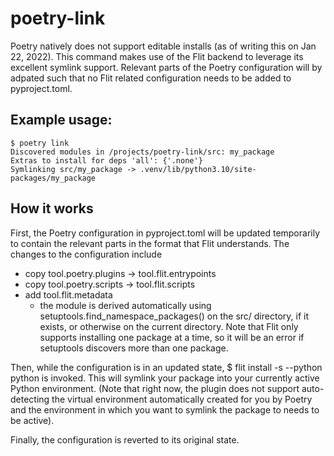 # poetry-link

Poetry natively does not support editable installs (as of writing this on Jan 22, 2022). This
command makes use of the Flit backend to leverage its excellent symlink support. Relevant parts of
the Poetry configuration will by adpated such that no Flit related configuration needs to be added
to pyproject.toml.

## Example usage:

    $ poetry link
    Discovered modules in /projects/poetry-link/src: my_package
    Extras to install for deps 'all': {'.none'}
    Symlinking src/my_package -> .venv/lib/python3.10/site-packages/my_package

## How it works

First, the Poetry configuration in pyproject.toml will be updated temporarily to contain the
relevant parts in the format that Flit understands. The changes to the configuration include

* copy tool.poetry.plugins -> tool.flit.entrypoints
* copy tool.poetry.scripts -> tool.flit.scripts
* add tool.flit.metadata
  * the module is derived automatically using setuptools.find_namespace_packages() on the
    src/ directory, if it exists, or otherwise on the current directory. Note that Flit
    only supports installing one package at a time, so it will be an error if setuptools
    discovers more than one package.

Then, while the configuration is in an updated state, $ flit install -s --python python is
invoked. This will symlink your package into your currently active Python environment. (Note that right
now, the plugin does not support auto-detecting the virtual environment automatically created for you by
Poetry and the environment in which you want to symlink the package to needs to be active).

Finally, the configuration is reverted to its original state.
